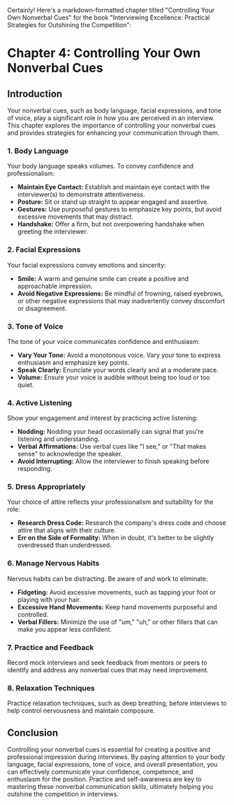 Certainly! Here's a markdown-formatted chapter titled "Controlling Your Own Nonverbal Cues" for the book "Interviewing Excellence: Practical Strategies for Outshining the Competition":

Chapter 4: Controlling Your Own Nonverbal Cues
==============================================

Introduction
------------

Your nonverbal cues, such as body language, facial expressions, and tone of voice, play a significant role in how you are perceived in an interview. This chapter explores the importance of controlling your nonverbal cues and provides strategies for enhancing your communication through them.

### **1. Body Language**

Your body language speaks volumes. To convey confidence and professionalism:

* **Maintain Eye Contact:** Establish and maintain eye contact with the interviewer(s) to demonstrate attentiveness.
* **Posture:** Sit or stand up straight to appear engaged and assertive.
* **Gestures:** Use purposeful gestures to emphasize key points, but avoid excessive movements that may distract.
* **Handshake:** Offer a firm, but not overpowering handshake when greeting the interviewer.

### **2. Facial Expressions**

Your facial expressions convey emotions and sincerity:

* **Smile:** A warm and genuine smile can create a positive and approachable impression.
* **Avoid Negative Expressions:** Be mindful of frowning, raised eyebrows, or other negative expressions that may inadvertently convey discomfort or disagreement.

### **3. Tone of Voice**

The tone of your voice communicates confidence and enthusiasm:

* **Vary Your Tone:** Avoid a monotonous voice. Vary your tone to express enthusiasm and emphasize key points.
* **Speak Clearly:** Enunciate your words clearly and at a moderate pace.
* **Volume:** Ensure your voice is audible without being too loud or too quiet.

### **4. Active Listening**

Show your engagement and interest by practicing active listening:

* **Nodding:** Nodding your head occasionally can signal that you're listening and understanding.
* **Verbal Affirmations:** Use verbal cues like "I see," or "That makes sense" to acknowledge the speaker.
* **Avoid Interrupting:** Allow the interviewer to finish speaking before responding.

### **5. Dress Appropriately**

Your choice of attire reflects your professionalism and suitability for the role:

* **Research Dress Code:** Research the company's dress code and choose attire that aligns with their culture.
* **Err on the Side of Formality:** When in doubt, it's better to be slightly overdressed than underdressed.

### **6. Manage Nervous Habits**

Nervous habits can be distracting. Be aware of and work to eliminate:

* **Fidgeting:** Avoid excessive movements, such as tapping your foot or playing with your hair.
* **Excessive Hand Movements:** Keep hand movements purposeful and controlled.
* **Verbal Fillers:** Minimize the use of "um," "uh," or other fillers that can make you appear less confident.

### **7. Practice and Feedback**

Record mock interviews and seek feedback from mentors or peers to identify and address any nonverbal cues that may need improvement.

### **8. Relaxation Techniques**

Practice relaxation techniques, such as deep breathing, before interviews to help control nervousness and maintain composure.

Conclusion
----------

Controlling your nonverbal cues is essential for creating a positive and professional impression during interviews. By paying attention to your body language, facial expressions, tone of voice, and overall presentation, you can effectively communicate your confidence, competence, and enthusiasm for the position. Practice and self-awareness are key to mastering these nonverbal communication skills, ultimately helping you outshine the competition in interviews.

